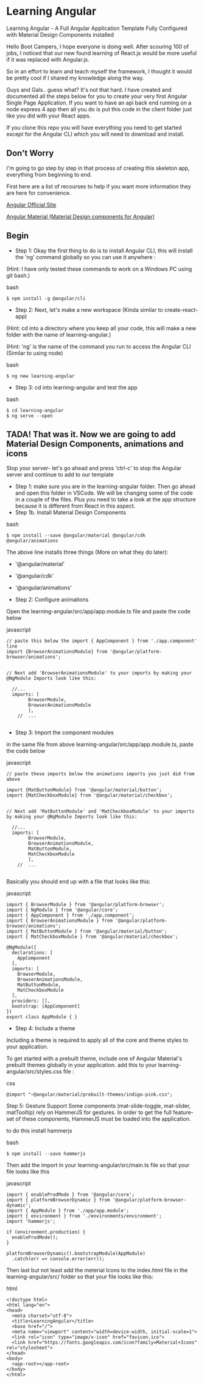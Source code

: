# Learning Angular

Learning Angular - A Full Angular Application Template Fully Configured with Material Design Components installed

Hello Boot Campers, I hope everyone is doing well. After scouring 100 of jobs, I noticed that our new found learning of React.js would be more useful if it was replaced with Angular.js. 

So in an effort to learn and teach myself the framework, I thought it would be pretty cool if I shared my knowledge along the way. 

Guys and Gals.. guess what? It's not that hard. I have created and documented all the steps below for you to create your very first Angular Single Page Application. If you want to have an api back end running on a node express 4 app then all you do is put this code in the client folder just like you did with your React apps.

If you clone this repo you will have everything you need to get started except for the Angular CLI which you will need to download and install. 

## Don't Worry

I'm going to go step by step in that process of creating this skeleton app, everything from beginning to end.

First here are a list of recourses to help if you want more information they are here for convenience.
 
[Angular Official Site](https://angular.io/)

[Angular Material (Material Design components for Angular)](https://material.angular.io/)

## Begin

- Step 1: Okay the first thing to do is to install Angular CLI, this will install the 'ng' command globally so you can use it anywhere :

(Hint: I have only tested these commands to work on a Windows PC using git bash.) 

bash
```
$ npm install -g @angular/cli
```

- Step 2: Next, let's make a new workspace (Kinda similar to create-react-app)

(Hint: cd into a directory where you keep all your code, this will make a new folder with the name of learning-angular.)

(Hint: 'ng' is the name of the command you run to access the Angular CLI (Similar to using node) 

bash
```
$ ng new learning-angular
```

- Step 3: cd into learning-angular and test the app

bash
```
$ cd learning-angular
$ ng serve --open
```

## TADA! That was it. Now we are going to add Material Design Components, animations and icons 

Stop your server- let's go ahead and press 'ctrl-c' to stop the Angular server and continue to add to our template

- Step 1: make sure you are in the learning-angular folder. Then go ahead and open this folder in VSCode. We will be changing some of the code in a couple of the files. Plus you need to take a look at the app structure because it is different from React in this aspect.
- Step 1b. Install Material Design Components

bash
```
$ npm install --save @angular/material @angular/cdk @angular/animations
```

The above line installs three things (More on what they do later):
- '@angular/material'
- '@angular/cdk'
- '@angular/animations'

- Step 2: Configure animations

Open the learning-angular/src/app/app.module.ts file and paste the code below

javascript
```
// paste this below the import { AppComponent } from './app.component' line
import {BrowserAnimationsModule} from '@angular/platform-browser/animations';


// Next add 'BrowserAnimationsModule' to your imports by making your @NgModule Imports look like this:

  //...
  imports: [
		BrowserModule,
		BrowserAnimationsModule
		],
	//	...


```


- Step 3: Import the component modules


in the same file from above learning-angular/src/app/app.module.ts, paste the code below

javascript
```
// paste these imports below the animations imports you just did from above 

import {MatButtonModule} from '@angular/material/button';
import {MatCheckboxModule} from '@angular/material/checkbox';


// Next add 'MatButtonModule' and 'MatCheckboxModule' to your imports by making your @NgModule Imports look like this:

  //...
  imports: [
		BrowserModule,
		BrowserAnimationsModule,
		MatButtonModule,
		MatCheckboxModule
		],
	//	...


```

Basically you should end up with a file that looks like this:

javascript
```
import { BrowserModule } from '@angular/platform-browser';
import { NgModule } from '@angular/core';
import { AppComponent } from './app.component';
import { BrowserAnimationsModule } from '@angular/platform-browser/animations';
import { MatButtonModule } from '@angular/material/button';
import { MatCheckboxModule } from '@angular/material/checkbox';

@NgModule({
  declarations: [
    AppComponent
  ],
  imports: [
    BrowserModule,
    BrowserAnimationsModule,
    MatButtonModule,
    MatCheckboxModule
  ],
  providers: [],
  bootstrap: [AppComponent]
})
export class AppModule { }
```


- Step 4: Include a theme

Including a theme is required to apply all of the core and theme styles to your application.

To get started with a prebuilt theme, include one of Angular Material's prebuilt themes globally in your application. add this to your learning-angular/src/styles.css file :

css
```
@import "~@angular/material/prebuilt-themes/indigo-pink.css";
```

Step 5: Gesture Support
Some components (mat-slide-toggle, mat-slider, matTooltip) rely on HammerJS for gestures. In order to get the full feature-set of these components, HammerJS must be loaded into the application.

to do this install hammerjs 

bash
```
$ npm install --save hammerjs
```

Then add the import in your learning-angular/src/main.ts file so that your file looks like this

javascript
```
import { enableProdMode } from '@angular/core';
import { platformBrowserDynamic } from '@angular/platform-browser-dynamic';
import { AppModule } from './app/app.module';
import { environment } from './environments/environment';
import 'hammerjs';

if (environment.production) {
  enableProdMode();
}

platformBrowserDynamic().bootstrapModule(AppModule)
  .catch(err => console.error(err));
```

Then last but not least add the meterial Icons to the index.html file in the learning-angular/src/ folder so that your file looks like this:

html
```
<!doctype html>
<html lang="en">
<head>
  <meta charset="utf-8">
  <title>LearningAngular</title>
  <base href="/">
  <meta name="viewport" content="width=device-width, initial-scale=1">
  <link rel="icon" type="image/x-icon" href="favicon.ico">
  <link href="https://fonts.googleapis.com/icon?family=Material+Icons" rel="stylesheet">
</head>
<body>
  <app-root></app-root>
</body>
</html>
```



